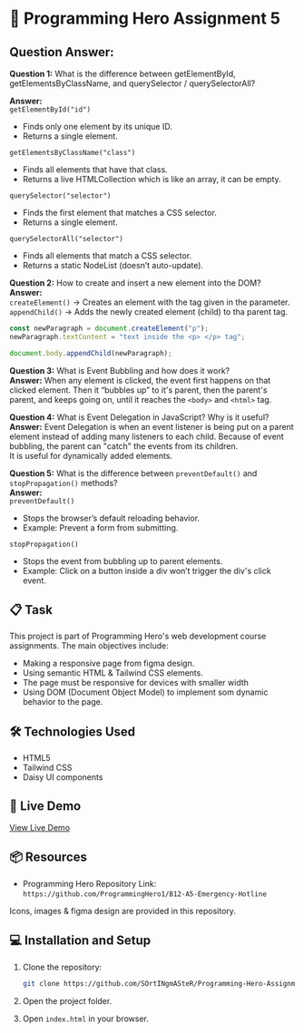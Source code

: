 # 🚀 Programming Hero Assignment 5


## Question Answer:
**Question 1:** What is the difference between getElementById, getElementsByClassName, and querySelector / querySelectorAll?

**Answer:**   
`getElementById("id")`  
- Finds only one element by its unique ID.
- Returns a single element.

`getElementsByClassName("class")`
- Finds all elements that have that class.
- Returns a live HTMLCollection which is like an array, it can be empty.

`querySelector("selector")`
- Finds the first element that matches a CSS selector.
- Returns a single element.

`querySelectorAll("selector")`
- Finds all elements that match a CSS selector.
- Returns a static NodeList (doesn’t auto-update).  

**Question 2:** How to create and insert a new element into the DOM?  
**Answer:**  
`createElement()` -> Creates an element with the tag given in the parameter.  
`appendChild()` -> Adds the newly created element (child) to tha parent tag.  

```js
const newParagraph = document.createElement("p");
newParagraph.textContent = "text inside the <p> </p> tag";

document.body.appendChild(newParagraph);  
```


**Question 3:** What is Event Bubbling and how does it work?  
**Answer:** When any element is clicked, the event first happens on that clicked element. Then it “bubbles up” to it's parent, then the parent's parent, and keeps going on, until it reaches the `<body>` and `<html>` tag.  
    
  
**Question 4:** What is Event Delegation in JavaScript? Why is it useful?  
**Answer:** Event Delegation is when an event listener is being put on a parent element instead of adding many listeners to each child. Because of event bubbling, the parent can "catch" the events from its children.  
It is useful for dynamically added elements.  

**Question 5:** What is the difference between `preventDefault()` and `stopPropagation()` methods?    
**Answer:**   
`preventDefault()`
- Stops the browser’s default reloading behavior.
- Example: Prevent a form from submitting.

`stopPropagation()`
- Stops the event from bubbling up to parent elements.
- Example: Click on a button inside a div won’t trigger the div's click event.   


## 📋 Task

This project is part of Programming Hero's web development course assignments. The main objectives include:
- Making a responsive page from figma design.
- Using semantic HTML & Tailwind CSS elements.
- The page must be responsive for devices with smaller width
- Using DOM (Document Object Model) to implement som dynamic behavior to the page.

## 🛠️ Technologies Used

- HTML5
- Tailwind CSS
- Daisy UI components

## 🚀 Live Demo

[View Live Demo](https://sortingmaster.github.io/Programming-Hero-Assignment-5/)


## 📦 Resources

- Programming Hero Repository Link: `https://github.com/ProgrammingHero1/B12-A5-Emergency-Hotline`

Icons, images & figma design are provided in this repository.


## 💻 Installation and Setup

1. Clone the repository:

   ```bash
   git clone https://github.com/SOrtINgmASteR/Programming-Hero-Assignment-3.git
   ```

2. Open the project folder.
3. Open `index.html` in your browser.